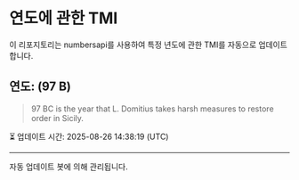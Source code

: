 
# 연도에 관한 TMI

이 리포지토리는 numbersapi를 사용하여 특정 년도에 관한 TMI를 자동으로 업데이트합니다.

## 연도: (97 B)
> 97 BC is the year that L. Domitius takes harsh measures to restore order in Sicily.

⏳ 업데이트 시간: 2025-08-26 14:38:19 (UTC)

---
자동 업데이트 봇에 의해 관리됩니다.
